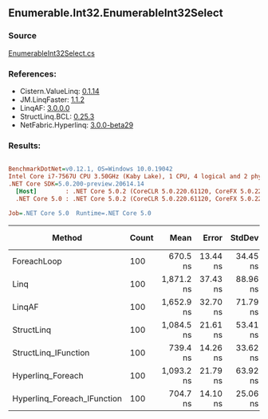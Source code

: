 ﻿## Enumerable.Int32.EnumerableInt32Select

### Source
[EnumerableInt32Select.cs](../LinqBenchmarks/Enumerable/Int32/EnumerableInt32Select.cs)

### References:
- Cistern.ValueLinq: [0.1.14](https://www.nuget.org/packages/Cistern.ValueLinq/0.1.14)
- JM.LinqFaster: [1.1.2](https://www.nuget.org/packages/JM.LinqFaster/1.1.2)
- LinqAF: [3.0.0.0](https://www.nuget.org/packages/LinqAF/3.0.0.0)
- StructLinq.BCL: [0.25.3](https://www.nuget.org/packages/StructLinq.BCL/0.25.3)
- NetFabric.Hyperlinq: [3.0.0-beta29](https://www.nuget.org/packages/NetFabric.Hyperlinq/3.0.0-beta29)

### Results:
``` ini

BenchmarkDotNet=v0.12.1, OS=Windows 10.0.19042
Intel Core i7-7567U CPU 3.50GHz (Kaby Lake), 1 CPU, 4 logical and 2 physical cores
.NET Core SDK=5.0.200-preview.20614.14
  [Host]        : .NET Core 5.0.2 (CoreCLR 5.0.220.61120, CoreFX 5.0.220.61120), X64 RyuJIT
  .NET Core 5.0 : .NET Core 5.0.2 (CoreCLR 5.0.220.61120, CoreFX 5.0.220.61120), X64 RyuJIT

Job=.NET Core 5.0  Runtime=.NET Core 5.0  

```
|                      Method | Count |       Mean |    Error |   StdDev | Ratio | RatioSD |  Gen 0 | Gen 1 | Gen 2 | Allocated |
|---------------------------- |------ |-----------:|---------:|---------:|------:|--------:|-------:|------:|------:|----------:|
|                 ForeachLoop |   100 |   670.5 ns | 13.44 ns | 34.45 ns |  1.00 |    0.00 | 0.0191 |     - |     - |      40 B |
|                        Linq |   100 | 1,871.2 ns | 37.43 ns | 88.96 ns |  2.81 |    0.20 | 0.0458 |     - |     - |      96 B |
|                      LinqAF |   100 | 1,652.9 ns | 32.70 ns | 71.79 ns |  2.48 |    0.17 | 0.0191 |     - |     - |      40 B |
|                  StructLinq |   100 | 1,084.5 ns | 21.61 ns | 53.41 ns |  1.63 |    0.12 | 0.0305 |     - |     - |      64 B |
|        StructLinq_IFunction |   100 |   739.4 ns | 14.26 ns | 33.62 ns |  1.11 |    0.08 | 0.0191 |     - |     - |      40 B |
|           Hyperlinq_Foreach |   100 | 1,093.2 ns | 21.79 ns | 63.92 ns |  1.64 |    0.13 | 0.0191 |     - |     - |      40 B |
| Hyperlinq_Foreach_IFunction |   100 |   704.7 ns | 14.10 ns | 25.06 ns |  1.06 |    0.08 | 0.0191 |     - |     - |      40 B |
